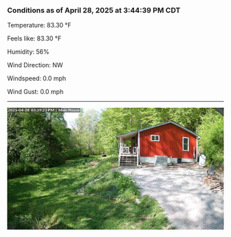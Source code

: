 ### Conditions as of April 28, 2025 at 3:44:39 PM CDT 

Temperature: 83.30 &deg;F

Feels like: 83.30 &deg;F

Humidity: 56%

Wind Direction: NW

Windspeed: 0.0 mph

Wind Gust: 0.0 mph

---

<img src="./images/latest.jpeg"/>


